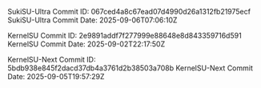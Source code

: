 SukiSU-Ultra Commit ID: 067ced4a8c67ead07d4990d26a1312fb21975ecf
SukiSU-Ultra Commit Date: 2025-09-06T07:06:10Z

KernelSU Commit ID: 2e9891addf7f277999e88648e8d843359716d591
KernelSU Commit Date: 2025-09-02T22:17:50Z

KernelSU-Next Commit ID: 5bdb938e845f2dacd37db4a3761d2b38503a708b
KernelSU-Next Commit Date: 2025-09-05T19:57:29Z

